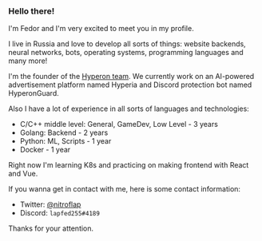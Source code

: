 ### Hello there!

I'm Fedor and I'm very excited to meet you in my profile.

I live in Russia and love to develop all sorts of things: website backends, neural networks, bots, operating systems, programming languages and many more! 

I'm the founder of the [Hyperon team](https://github.com/hyperon-team). We currently work on an AI-powered advertisement platform named Hyperia and Discord protection bot named HyperonGuard.

Also I have a lot of experience in all sorts of languages and technologies:
- C/C++ middle level: General, GameDev, Low Level - 3 years
- Golang: Backend - 2 years
- Python: ML, Scripts - 1 year
- Docker - 1 year

Right now I'm learning K8s and practicing on making frontend with React and Vue.

If you wanna get in contact with me, here is some contact information:
- Twitter: [@nitroflap](https://twitter.com/@nitroflap)
- Discord: `lapfed255#4189`

Thanks for your attention.
